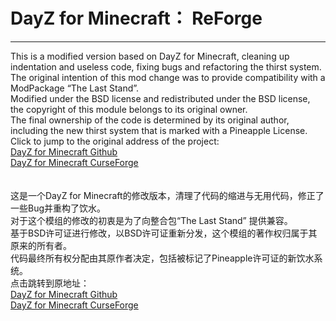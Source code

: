 # DayZ for Minecraft： ReForge
---
This is a modified version based on DayZ for Minecraft, cleaning up indentation and useless code, fixing bugs and refactoring the thirst system.<br />
The original intention of this mod change was to provide compatibility with a ModPackage “The Last Stand”.<br />
Modified under the BSD license and redistributed under the BSD license, the copyright of this module belongs to its original owner.<br />
The final ownership of the code is determined by its original author, including the new thirst system that is marked with a Pineapple License.<br />
Click to jump to the original address of the project:<br />
[DayZ for Minecraft Github](https://github.com/DayZ-Minecraft/DayZ-Minecraft)<br />
[DayZ for Minecraft CurseForge](https://www.curseforge.com/minecraft/mc-mods/dayz-minecraft)<br />
<br />
<br />
这是一个DayZ for Minecraft的修改版本，清理了代码的缩进与无用代码，修正了一些Bug并重构了饮水。<br />
对于这个模组的修改的初衷是为了向整合包“The Last Stand” 提供兼容。<br />
基于BSD许可证进行修改，以BSD许可证重新分发，这个模组的著作权归属于其原来的所有者。<br />
代码最终所有权分配由其原作者决定，包括被标记了Pineapple许可证的新饮水系统。<br />
点击跳转到原地址：<br />
[DayZ for Minecraft Github](https://github.com/DayZ-Minecraft/DayZ-Minecraft)<br />
[DayZ for Minecraft CurseForge](https://www.curseforge.com/minecraft/mc-mods/dayz-minecraft)<br />